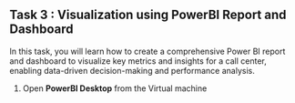 ## Task 3 : Visualization using PowerBI Report and Dashboard

In this task, you will learn how to create a comprehensive Power BI report and dashboard to visualize key metrics and insights for a call center, enabling data-driven decision-making and performance analysis.

1. Open **PowerBI Desktop** from the Virtual machine
